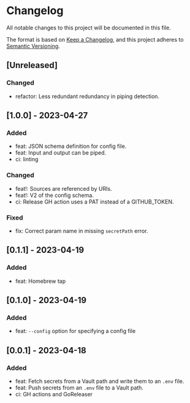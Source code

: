 # Changelog

All notable changes to this project will be documented in this file.

The format is based on [Keep a Changelog](https://keepachangelog.com/en/1.0.0/),
and this project adheres to [Semantic Versioning](https://semver.org/spec/v2.0.0.html).

## [Unreleased]

### Changed

-   refactor: Less redundant redundancy in piping detection.

## [1.0.0] - 2023-04-27

### Added

-   feat: JSON schema definition for config file.
-   feat: Input and output can be piped.
-   ci: linting

### Changed

-   feat!: Sources are referenced by URIs.
-   feat!: V2 of the config schema.
-   ci: Release GH action uses a PAT instead of a GITHUB_TOKEN.

### Fixed

-   fix: Correct param name in missing `secretPath` error.

## [0.1.1] - 2023-04-19

### Added

-   feat: Homebrew tap

## [0.1.0] - 2023-04-19

### Added

-   feat: `--config` option for specifying a config file

## [0.0.1] - 2023-04-18

### Added

-   feat: Fetch secrets from a Vault path and write them to an `.env` file.
-   feat: Push secrets from an `.env` file to a Vault path.
-   ci: GH actions and GoReleaser
